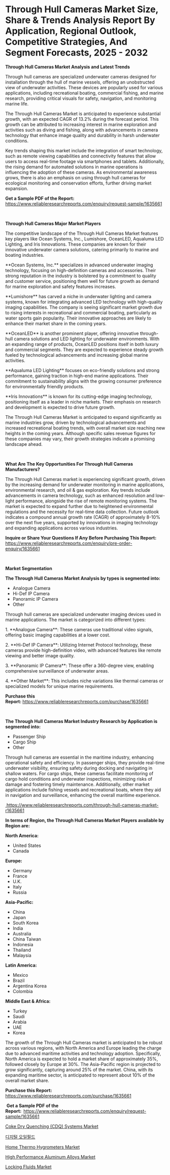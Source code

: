 <p><h1>Through Hull Cameras Market Size, Share & Trends Analysis Report By Application, Regional Outlook, Competitive Strategies, And Segment Forecasts, 2025 - 2032</h1></p><p><strong>Through Hull Cameras Market Analysis and Latest Trends</strong></p>
<p><p>Through hull cameras are specialized underwater cameras designed for installation through the hull of marine vessels, offering an unobstructed view of underwater activities. These devices are popularly used for various applications, including recreational boating, commercial fishing, and marine research, providing critical visuals for safety, navigation, and monitoring marine life.</p><p>The Through Hull Cameras Market is anticipated to experience substantial growth, with an expected CAGR of 13.2% during the forecast period. This growth can be attributed to increasing interest in marine exploration and activities such as diving and fishing, along with advancements in camera technology that enhance image quality and durability in harsh underwater conditions.</p><p>Key trends shaping this market include the integration of smart technology, such as remote viewing capabilities and connectivity features that allow users to access real-time footage via smartphones and tablets. Additionally, the rising demand for automated solutions in marine operations is influencing the adoption of these cameras. As environmental awareness grows, there is also an emphasis on using through hull cameras for ecological monitoring and conservation efforts, further driving market expansion.</p></p>
<p><strong>Get a Sample PDF of the Report:&nbsp;</strong> <a href="https://www.reliableresearchreports.com/enquiry/request-sample/1635661?utm_campaign=40&utm_medium=2&utm_source=Github&utm_content=ia&utm_term=23032025&utm_id=through-hull-cameras">https://www.reliableresearchreports.com/enquiry/request-sample/1635661</a></p>
<p>&nbsp;</p>
<p><strong>Through Hull Cameras Major Market Players</strong></p>
<p><p>The competitive landscape of the Through Hull Cameras Market features key players like Ocean Systems, Inc., Lumishore, OceanLED, Aqualuma LED Lighting, and Iris Innovations. These companies are known for their innovative underwater camera solutions, catering primarily to marine and boating industries.</p><p>**Ocean Systems, Inc.** specializes in advanced underwater imaging technology, focusing on high-definition cameras and accessories. Their strong reputation in the industry is bolstered by a commitment to quality and customer service, positioning them well for future growth as demand for marine exploration and safety features increases.</p><p>**Lumishore** has carved a niche in underwater lighting and camera systems, known for integrating advanced LED technology with high-quality imaging capabilities. The company is seeing significant market growth due to rising interests in recreational and commercial boating, particularly as water sports gain popularity. Their innovative approaches are likely to enhance their market share in the coming years.</p><p>**OceanLED** is another prominent player, offering innovative through-hull camera solutions and LED lighting for underwater environments. With an expanding range of products, OceanLED positions itself in both luxury and commercial segments. They are expected to experience steady growth fueled by technological advancements and increasing global marine activities.</p><p>**Aqualuma LED Lighting** focuses on eco-friendly solutions and strong performance, gaining traction in high-end marine applications. Their commitment to sustainability aligns with the growing consumer preference for environmentally friendly products.</p><p>**Iris Innovations** is known for its cutting-edge imaging technology, positioning itself as a leader in niche markets. Their emphasis on research and development is expected to drive future growth.</p><p>The Through Hull Cameras Market is anticipated to expand significantly as marine industries grow, driven by technological advancements and increased recreational boating trends, with overall market size reaching new heights in the coming years. Although specific sales revenue figures for these companies may vary, their growth strategies indicate a promising landscape ahead.</p></p>
<p>&nbsp;</p>
<p><strong>What Are The Key Opportunities For Through Hull Cameras Manufacturers?</strong></p>
<p><p>The Through Hull Cameras market is experiencing significant growth, driven by the increasing demand for underwater monitoring in marine applications, environmental research, and oil & gas exploration. Key trends include advancements in camera technology, such as enhanced resolution and low-light performance, alongside the rise of remote monitoring systems. The market is expected to expand further due to heightened environmental regulations and the necessity for real-time data collection. Future outlook indicates a compound annual growth rate (CAGR) of approximately 8-10% over the next five years, supported by innovations in imaging technology and expanding applications across various industries.</p></p>
<p><strong>Inquire or Share Your Questions If Any Before Purchasing This Report:</strong> <a href="https://www.reliableresearchreports.com/enquiry/pre-order-enquiry/1635661?utm_campaign=40&utm_medium=2&utm_source=Github&utm_content=ia&utm_term=23032025&utm_id=through-hull-cameras">https://www.reliableresearchreports.com/enquiry/pre-order-enquiry/1635661</a></p>
<p>&nbsp;</p>
<p><strong>Market Segmentation</strong></p>
<p><strong>The Through Hull Cameras Market Analysis by types is segmented into:</strong></p>
<p><ul><li>Analogue Camera</li><li>Hi-Def IP Camera</li><li>Panoramic IP Camera</li><li>Other</li></ul></p>
<p><p>Through hull cameras are specialized underwater imaging devices used in marine applications. The market is categorized into different types: </p><p>1. **Analogue Camera**: These cameras use traditional video signals, offering basic imaging capabilities at a lower cost. </p><p>2. **Hi-Def IP Camera**: Utilizing Internet Protocol technology, these cameras provide high-definition video, with advanced features like remote viewing and better image quality.</p><p>3. **Panoramic IP Camera**: These offer a 360-degree view, enabling comprehensive surveillance of underwater areas.</p><p>4. **Other Market**: This includes niche variations like thermal cameras or specialized models for unique marine requirements.</p></p>
<p><strong>Purchase this Report:&nbsp;</strong><a href="https://www.reliableresearchreports.com/purchase/1635661?utm_campaign=40&utm_medium=2&utm_source=Github&utm_content=ia&utm_term=23032025&utm_id=through-hull-cameras">https://www.reliableresearchreports.com/purchase/1635661</a></p>
<p>&nbsp;</p>
<p><strong>The Through Hull Cameras Market Industry Research by Application is segmented into:</strong></p>
<p><ul><li>Passenger Ship</li><li>Cargo Ship</li><li>Other</li></ul></p>
<p><p>Through hull cameras are essential in the maritime industry, enhancing operational safety and efficiency. In passenger ships, they provide real-time underwater visibility, ensuring safety during docking and navigating in shallow waters. For cargo ships, these cameras facilitate monitoring of cargo hold conditions and underwater inspections, minimizing risks of damage and fostering timely maintenance. Additionally, other market applications include fishing vessels and recreational boats, where they aid in navigation and surveillance, enhancing the overall maritime experience.</p></p>
<p><a href="https://www.reliableresearchreports.com/through-hull-cameras-market-r1635661?utm_campaign=40&utm_medium=2&utm_source=Github&utm_content=ia&utm_term=23032025&utm_id=through-hull-cameras">&nbsp;https://www.reliableresearchreports.com/through-hull-cameras-market-r1635661</a></p>
<p><strong>In terms of Region, the Through Hull Cameras Market Players available by Region are:</strong></p>
<p>
    <p> <strong> North America: </strong>
        <ul>
            <li>United States</li>
            <li>Canada</li>
        </ul>
        </p> 
    <p> <strong> Europe: </strong>
        <ul>
            <li>Germany</li>
            <li>France</li>
            <li>U.K.</li>
            <li>Italy</li>
            <li>Russia</li>
        </ul>
        </p> 
    <p> <strong> Asia-Pacific: </strong>
        <ul>
            <li>China</li>
            <li>Japan</li>
            <li>South Korea</li>
            <li>India</li>
            <li>Australia</li>
            <li>China Taiwan</li>
            <li>Indonesia</li>
            <li>Thailand</li>
            <li>Malaysia</li>
        </ul>
        </p> 
    <p> <strong> Latin America: </strong>
        <ul>
            <li>Mexico</li>
            <li>Brazil</li>
            <li>Argentina Korea</li>
            <li>Colombia</li>
        </ul>
        </p> 
    <p> <strong> Middle East & Africa: </strong>
        <ul>
            <li>Turkey</li>
            <li>Saudi</li>
            <li>Arabia</li>
            <li>UAE</li>
            <li>Korea</li>
        </ul>
    </p>
    </p>
<p><p>The growth of the Through Hull Cameras market is anticipated to be robust across various regions, with North America and Europe leading the charge due to advanced maritime activities and technology adoption. Specifically, North America is expected to hold a market share of approximately 35%, followed closely by Europe at 30%. The Asia-Pacific region is projected to grow significantly, capturing around 25% of the market. China, with its expanding maritime sector, is anticipated to represent about 10% of the overall market share.</p></p>
<p><strong>Purchase this Report: </strong><a href="https://www.reliableresearchreports.com/purchase/1635661?utm_campaign=40&utm_medium=2&utm_source=Github&utm_content=ia&utm_term=23032025&utm_id=through-hull-cameras">https://www.reliableresearchreports.com/purchase/1635661</a></p>
<p>&nbsp;<strong>Get a Sample PDF of the Report:&nbsp;&nbsp;</strong><a href="https://www.reliableresearchreports.com/enquiry/request-sample/1635661?utm_campaign=40&utm_medium=2&utm_source=Github&utm_content=ia&utm_term=23032025&utm_id=through-hull-cameras">https://www.reliableresearchreports.com/enquiry/request-sample/1635661</a></p>
<p><strong></strong></p>
<p><p><a href="https://github.com/obajimlaweh59/Market-Research-Report-List-1/blob/main/coke-dry-quenching-cdq-systems-market.md?utm_campaign=40&utm_medium=2&utm_source=Github&utm_content=ia&utm_term=23032025&utm_id=through-hull-cameras">Coke Dry Quenching (CDQ) Systems Market</a></p><p><a href="https://github.com/sougarounis/Market-Research-Report-List-7/blob/main/376867248511.md?utm_campaign=40&utm_medium=2&utm_source=Github&utm_content=ia&utm_term=23032025&utm_id=through-hull-cameras">디지털 오일필드</a></p><p><a href="https://github.com/botocniveda/Market-Research-Report-List-1/blob/main/home-thermo-hygrometers-market.md?utm_campaign=40&utm_medium=2&utm_source=Github&utm_content=ia&utm_term=23032025&utm_id=through-hull-cameras">Home Thermo Hygrometers Market</a></p><p><a href="https://github.com/cordaysamaya/Market-Research-Report-List-1/blob/main/high-performance-aluminum-alloys-market.md?utm_campaign=40&utm_medium=2&utm_source=Github&utm_content=ia&utm_term=23032025&utm_id=through-hull-cameras">High Performance Aluminum Alloys Market</a></p><p><a href="https://github.com/muoioconzej8/Market-Research-Report-List-1/blob/main/locking-fluids-market.md?utm_campaign=40&utm_medium=2&utm_source=Github&utm_content=ia&utm_term=23032025&utm_id=through-hull-cameras">Locking Fluids Market</a></p></p>